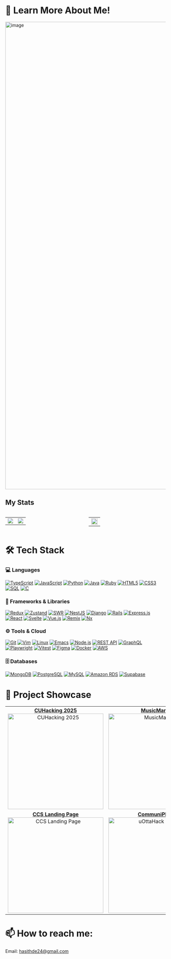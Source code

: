 # 🤩 Learn More About Me! 
[<img width="1467" alt="image" src="https://github.com/user-attachments/assets/0f47b8ab-ed68-46b5-987a-16987d1ffd13" />](https://hasithdev.com)

## My Stats
<div style="display: grid; grid-template-columns: repeat(2, 1fr); gap: 20px;">
  <table>
    <tr style="width: 50%;">
      <td align="center">
        <img src="https://github-readme-stats.vercel.app/api?username=HasithDeAlwis&count_private=true&show_icons=true&theme=radical" />
      </td>
      <td align="center">
        <img src="https://github-readme-streak-stats.herokuapp.com/?user=HasithDeAlwis&theme=radical" />
      </td>
    </tr>
  </table>
  <table>
    <tr>
      <td>
          <img src="https://github-readme-activity-graph.vercel.app/graph?username=HasithDeAlwis&theme=redical&hide_border=true" style="width: 100%;" />
      </td>
    </tr>
  </table>

</div>

# 🛠️ Tech Stack 

### 💻 Languages  
[![TypeScript](https://img.shields.io/badge/TypeScript-007ACC?style=for-the-badge&logo=typescript&logoColor=white)](https://www.typescriptlang.org/docs/)
[![JavaScript](https://img.shields.io/badge/JavaScript-F7DF1E?style=for-the-badge&logo=javascript&logoColor=black)](https://developer.mozilla.org/en-US/docs/Web/JavaScript)
[![Python](https://img.shields.io/badge/Python-3776AB?style=for-the-badge&logo=python&logoColor=white)](https://docs.python.org/3/)
[![Java](https://img.shields.io/badge/Java-ED8B00?style=for-the-badge&logo=openjdk&logoColor=white)](https://docs.oracle.com/en/java/)
[![Ruby](https://img.shields.io/badge/Ruby-CC342D?style=for-the-badge&logo=ruby&logoColor=white)](https://ruby-doc.org/)
[![HTML5](https://img.shields.io/badge/HTML5-E34F26?style=for-the-badge&logo=html5&logoColor=white)](https://developer.mozilla.org/en-US/docs/Web/HTML)
[![CSS3](https://img.shields.io/badge/CSS3-1572B6?style=for-the-badge&logo=css3&logoColor=white)](https://developer.mozilla.org/en-US/docs/Web/CSS)
[![SQL](https://img.shields.io/badge/SQL-4479A1?style=for-the-badge&logo=mysql&logoColor=white)](https://dev.mysql.com/doc/)
[![C](https://img.shields.io/badge/C-00599C?style=for-the-badge&logo=c&logoColor=white)](https://devdocs.io/c/)

### 🔧 Frameworks & Libraries
[![Redux](https://img.shields.io/badge/Redux-764ABC?style=for-the-badge&logo=redux&logoColor=white)](https://redux.js.org/)
[![Zustand](https://img.shields.io/badge/Zustand-5F2EEA?style=for-the-badge&logo=react&logoColor=white)](https://docs.pmnd.rs/zustand/getting-started/introduction)
[![SWR](https://img.shields.io/badge/SWR-000000?style=for-the-badge&logo=react&logoColor=white)](https://swr.vercel.app/)
[![NestJS](https://img.shields.io/badge/NestJS-E0234E?style=for-the-badge&logo=nestjs&logoColor=white)](https://docs.nestjs.com/)
[![Django](https://img.shields.io/badge/Django-092E20?style=for-the-badge&logo=django&logoColor=white)](https://docs.djangoproject.com/)
[![Rails](https://img.shields.io/badge/Rails-CC0000?style=for-the-badge&logo=ruby-on-rails&logoColor=white)](https://guides.rubyonrails.org/)
[![Express.js](https://img.shields.io/badge/Express.js-404D59?style=for-the-badge&logo=express&logoColor=white)](https://expressjs.com/)
[![React](https://img.shields.io/badge/React-20232A?style=for-the-badge&logo=react&logoColor=61DAFB)](https://react.dev/)
[![Svelte](https://img.shields.io/badge/Svelte-FF3E00?style=for-the-badge&logo=svelte&logoColor=white)](https://svelte.dev/docs)
[![Vue.js](https://img.shields.io/badge/Vue.js-35495E?style=for-the-badge&logo=vue.js&logoColor=4FC08D)](https://vuejs.org/guide/introduction.html)
[![Remix](https://img.shields.io/badge/Remix-000000?style=for-the-badge&logo=remix&logoColor=white)](https://remix.run/docs/en/main)
[![Nx](https://img.shields.io/badge/Nx-143055?style=for-the-badge&logo=nx&logoColor=white)](https://nx.dev/docs)

### ⚙️ Tools & Cloud
[![Git](https://img.shields.io/badge/Git-F05032?style=for-the-badge&logo=git&logoColor=white)](https://git-scm.com/doc)
[![Vim](https://img.shields.io/badge/Vim-57A143?style=for-the-badge&logo=vim&logoColor=white)](https://www.vim.org/docs.php)
[![Linux](https://img.shields.io/badge/Linux-FCC624?style=for-the-badge&logo=linux&logoColor=black)](https://www.kernel.org/doc/html/latest/)
[![Emacs](https://img.shields.io/badge/Emacs-7F5AB6?style=for-the-badge&logo=gnu-emacs&logoColor=white)](https://www.gnu.org/software/emacs/manual/html_node/emacs/)
[![Node.js](https://img.shields.io/badge/Node.js-43853D?style=for-the-badge&logo=node.js&logoColor=white)](https://nodejs.org/docs/latest/api/)
[![REST API](https://img.shields.io/badge/REST-02569B?style=for-the-badge&logo=rest&logoColor=white)](https://restfulapi.net/)
[![GraphQL](https://img.shields.io/badge/GraphQL-E10098?style=for-the-badge&logo=graphql&logoColor=white)](https://graphql.org/learn/)
[![Playwright](https://img.shields.io/badge/Playwright-45ba4b?style=for-the-badge&logo=playwright&logoColor=white)](https://playwright.dev/docs/intro)
[![Vitest](https://img.shields.io/badge/Vitest-6E9F18?style=for-the-badge&logo=vitest&logoColor=white)](https://vitest.dev/guide/)
[![Figma](https://img.shields.io/badge/Figma-F24E1E?style=for-the-badge&logo=figma&logoColor=white)](https://help.figma.com/)
[![Docker](https://img.shields.io/badge/Docker-2496ED?style=for-the-badge&logo=docker&logoColor=white)](https://docs.docker.com/)
[![AWS](https://img.shields.io/badge/AWS-232F3E?style=for-the-badge&logo=amazon-aws&logoColor=white)](https://docs.aws.amazon.com/)

### 🗄️ Databases
[![MongoDB](https://img.shields.io/badge/MongoDB-4EA94B?style=for-the-badge&logo=mongodb&logoColor=white)](https://docs.mongodb.com/)
[![PostgreSQL](https://img.shields.io/badge/PostgreSQL-316192?style=for-the-badge&logo=postgresql&logoColor=white)](https://www.postgresql.org/docs/)
[![MySQL](https://img.shields.io/badge/MySQL-005C84?style=for-the-badge&logo=mysql&logoColor=white)](https://dev.mysql.com/doc/)
[![Amazon RDS](https://img.shields.io/badge/Amazon%20RDS-527FFF?style=for-the-badge&logo=amazon-rds&logoColor=white)](https://docs.aws.amazon.com/rds/)
[![Supabase](https://img.shields.io/badge/Supabase-181818?style=for-the-badge&logo=supabase&logoColor=white)](https://supabase.com/docs)

# 🚀 Project Showcase 

<table>
  <tr>
    <td align="center">
      <a href="https://github.com/cuhacking/2025">
        <strong>CUHacking 2025</strong><br />
        <img width="300" alt="CUHacking 2025" src="https://github.com/user-attachments/assets/7d402a9a-e365-42cf-8bfe-a0612c2d6ac3" />
      </a>
    </td>
    <td align="center">
      <a href="https://github.com/HasithDeAlwis/MusicMania">
        <strong>MusicMania</strong><br />
        <img width="300" alt="MusicMania" src="https://github.com/user-attachments/assets/6d4e6305-e875-4e03-b904-4f5b929a18c9" />
      </a>
    </td>
  </tr>
  <tr>
    <td align="center">
      <a href="https://github.com/Carleton-Blueprint/CCS-Landing-Page">
        <strong>CCS Landing Page</strong><br />
        <img width="300" alt="CCS Landing Page" src="https://github.com/user-attachments/assets/cc2d078b-d102-49e3-848a-2d91816f7d1c" />
      </a>
    </td>
    <td align="center">
      <a href="https://github.com/sbilalshaikh/uottahack2024">
        <strong>CommuniPlant</strong><br />
        <img width="300" alt="uOttaHack 2024" src="https://github.com/user-attachments/assets/9ea60cdc-ffbe-4654-89f3-324eeff35af0" />
      </a>
    </td>
  </tr>
</table>

# 📫 How to reach me:
Email: [hasithde24@gmail.com](mailto:hasithde24@gmail.com)

<!--
**HasithDeAlwis/HasithDeAlwis** is a ✨ _special_ ✨ repository because its `README.md` (this file) appears on your GitHub profile.

Here are some ideas to get you started:

- 🔭 I’m currently working on ...
- 🌱 I’m currently learning ...
- 👯 I’m looking to collaborate on ...
- 🤔 I’m looking for help with ...
- 💬 Ask me about ...
- 📫 How to reach me: ...
- 😄 Pronouns: ...
- ⚡ Fun fact: ...
-->

